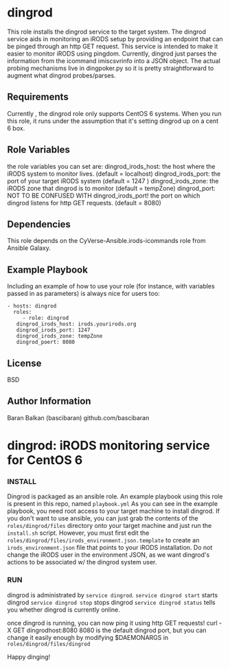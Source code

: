 dingrod
========

This role installs the dingrod service to the target system. The dingrod service aids in monitoring an iRODS setup by providing an endpoint that can be pinged through an http GET request. 
This service is intended to make it easier to monitor iRODS using pingdom. 
Currently, dingrod just parses the information from the icommand imiscsvrinfo into a JSON object. 
The actual probing mechanisms live in dingpoker.py so it is pretty straightforward to augment what dingrod probes/parses. 

Requirements
------------

Currently , the dingrod role only supports CentOS 6 systems. When you run this role, it runs under the assumption that it's setting dingrod up on a cent 6 box. 


Role Variables
------------
the role variables you can set are:
dingrod_irods_host: the host where the iRODS system to monitor lives. (default = localhost) 
dingrod_irods_port: the port of your target iRODS system (default = 1247 )
dingrod_irods_zone: the iRODS zone that dingrod is to monitor (default = tempZone)
dingrod_port: NOT TO BE CONFUSED WITH dingrod_irods_port! the port on which dingrod listens for http GET requests. (default = 8080)


Dependencies
------------

This role depends on the CyVerse-Ansible.irods-icommands role from Ansible Galaxy. 

Example Playbook
-------------------------

Including an example of how to use your role (for instance, with variables passed in as parameters) is always nice for users too:

    - hosts: dingrod
      roles:
         - role: dingrod
	   dingrod_irods_host: irods.yourirods.org
	   dingrod_irods_port: 1247
	   dingrod_irods_zone: tempZone
	   dingrod_poert: 8080

License
-------

BSD

Author Information
------------------
Baran Balkan (bascibaran)
github.com/bascibaran




# dingrod:  iRODS monitoring service for CentOS 6
### INSTALL
Dingrod is packaged as an ansible role. An example playbook using this role is present in this repo, named `playbook.yml`
As you can see in the example playbook, you need root access to your target machine to install dingrod. 
If you don't want to use ansible, you can just grab the contents of the `roles/dingrod/files` directory onto your target machine and  just run the `install.sh` script. 
 However, you must first edit the `roles/dingrod/files/irods_environment.json.template` to create an `irods_environment.json` file that points to your iRODS installation. 
Do not change the iRODS user in the environment JSON, as we want dingrod's actions to be associated w/ the dingrod system user. 

### RUN
dingrod is administrated by `service dingrod`. 
`service dingrod start` starts dingrod
`service dingrod stop`  stops  dingrod
`service dingrod status` tells you whether dingrod is currently online. 

once dingrod is running, you can now ping it using http GET requests! 
curl -X GET dingrodhost:8080
8080 is the default dingrod port, but you can change it easily enough by modifying $DAEMONARGS in `roles/dingrod/files/dingrod`

Happy dinging!
